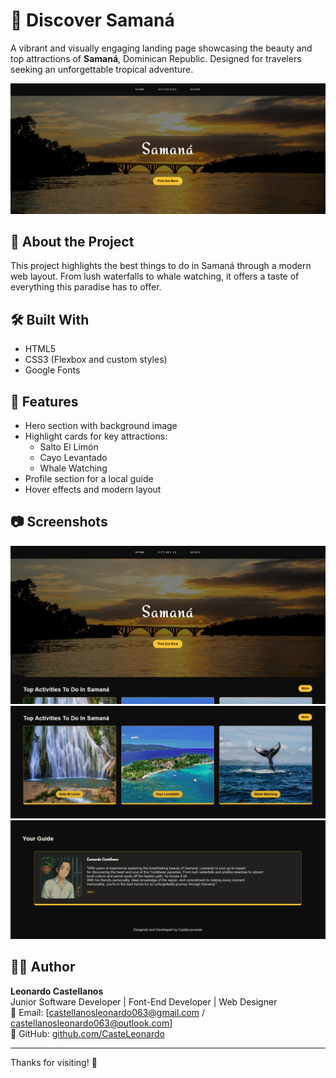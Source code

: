 # 🌴 Discover Samaná

A vibrant and visually engaging landing page showcasing the beauty and top attractions of **Samaná**, Dominican Republic. Designed for travelers seeking an unforgettable tropical adventure.

![Samaná Preview](Images/Screenshoot0.png)

## 🧭 About the Project

This project highlights the best things to do in Samaná through a modern web layout. From lush waterfalls to whale watching, it offers a taste of everything this paradise has to offer.

## 🛠️ Built With

- HTML5
- CSS3 (Flexbox and custom styles)
- Google Fonts

## 📱 Features

- Hero section with background image
- Highlight cards for key attractions:
  - Salto El Limón
  - Cayo Levantado
  - Whale Watching
- Profile section for a local guide
- Hover effects and modern layout

## 📷 Screenshots

![Desktop View](Images/Screnshoot1.png)
![Desktop View](Images/Screenshoot2.png)
![Desktop View](Images/Screenshoot3.png)


## 👨‍💻 Author

**Leonardo Castellanos**  
Junior Software Developer | Font-End Developer | Web Designer  
📧 Email: [castellanosleonardo063@gmail.com / castellanosleonardo063@outlook.com]  
🔗 GitHub: [github.com/CasteLeonardo](https://github.com/CasteLeonardo)

---

Thanks for visiting! 🌅  

